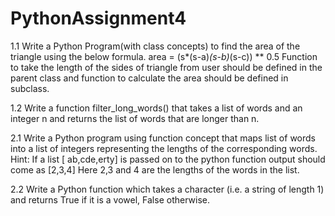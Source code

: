 # PythonAssignment4
1.1 Write a Python Program(with class concepts) to find the area of the triangle using the below
formula.
area = (s*(s-a)*(s-b)*(s-c)) ** 0.5
Function to take the length of the sides of triangle from user should be defined in the parent
class and function to calculate the area should be defined in subclass.

1.2 Write a function filter_long_words() that takes a list of words and an integer n and returns
the list of words that are longer than n.

2.1 Write a Python program using function concept that maps list of words into a list of integers
representing the lengths of the corresponding words.
Hint: If a list [ ab,cde,erty] is passed on to the python function output should come as [2,3,4]
Here 2,3 and 4 are the lengths of the words in the list.

2.2 Write a Python function which takes a character (i.e. a string of length 1) and returns True if
it is a vowel, False otherwise.
